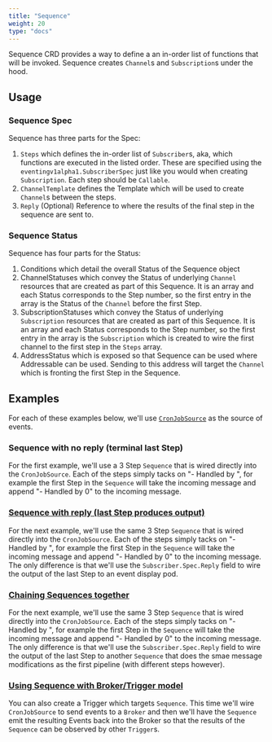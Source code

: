 ```yaml
---
title: "Sequence"
weight: 20
type: "docs"
---
```


Sequence CRD provides a way to define a an in-order list of functions that will
be invoked. Sequence creates `Channel`s and `Subscription`s under the hood.

## Usage

### Sequence Spec

Sequence has three parts for the Spec:

1. `Steps` which defines the in-order list of `Subscriber`s, aka, which functions
are executed in the listed order. These are specified using the
`eventingv1alpha1.SubscriberSpec` just like you would when creating `Subscription`.
Each step should be `Callable`.
1. `ChannelTemplate` defines the Template which will be used to create `Channel`s
between the steps. 
1. `Reply` (Optional) Reference to where the results of the final step in the 
sequence are sent to.

### Sequence Status

Sequence has four parts for the Status:

1. Conditions which detail the overall Status of the Sequence object
1. ChannelStatuses which convey the Status of underlying `Channel` resources that
are created as part of this Sequence. It is an array and each Status corresponds to the Step number,
so the first entry in the array is the Status of the `Channel` before the first Step.
1. SubscriptionStatuses which convey the Status of underlying `Subscription` resources that
are created as part of this Sequence. It is an array and each Status corresponds to the Step number, so
the first entry in the array is the `Subscription` which is created to wire the first channel to the
first step in the `Steps` array.
1. AddressStatus which is exposed so that Sequence can be used where Addressable can be used. Sending
to this address will target the `Channel` which is fronting the first Step in the Sequence.


## Examples

For each of these examples below, we'll use
[`CronJobSource`](https://knative.dev/v0.4-docs/reference/eventing/eventing-sources-api/#CronJobSource)
as the source of events.

### Sequence with no reply (terminal last Step)

For the first example, we'll use a 3 Step `Sequence` that is wired directly into the `CronJobSource`.
Each of the steps simply tacks on "- Handled by <STEP NUMBER>", for example the first Step in the
`Sequence` will take the incoming message and append "- Handled by 0" to the incoming message.

### [Sequence with reply (last Step produces output)](./samples/sequence/sequence-reply-to-event-display/README.md)

For the next example, we'll use the same 3 Step `Sequence` that is wired directly into the `CronJobSource`.
Each of the steps simply tacks on "- Handled by <STEP NUMBER>", for example the first Step in the
`Sequence` will take the incoming message and append "- Handled by 0" to the incoming message.
The only difference is that we'll use the `Subscriber.Spec.Reply` field to wire the output of the
last Step to an event display pod.

### [Chaining Sequences together](./samples/sequence/sequence-reply-to-sequence/README.md)

For the next example, we'll use the same 3 Step `Sequence` that is wired directly into the `CronJobSource`.
Each of the steps simply tacks on "- Handled by <STEP NUMBER>", for example the first Step in the
`Sequence` will take the incoming message and append "- Handled by 0" to the incoming message.
The only difference is that we'll use the `Subscriber.Spec.Reply` field to wire the output of the
last Step to another `Sequence` that does the smae message modifications as the first pipeline (with
different steps however).

### [Using Sequence with Broker/Trigger model](./samples/sequence/sequence-with-broker-trigger/README.md)

You can also create a Trigger which targets `Sequence`. This time we'll wire `CronJobSource` to send
events to a `Broker` and then we'll have the `Sequence` emit the resulting Events back into the Broker
so that the results of the `Sequence` can be observed by other `Trigger`s.




